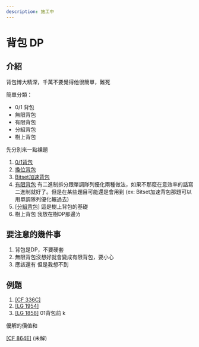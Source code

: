 ```yaml
---
description: 施工中
---
```


# 背包 DP

## 介紹

 背包博大精深，千萬不要覺得他很簡單，難死

簡單分類：

* 0/1 背包
* 無限背包
* 有限背包
* 分組背包
* 樹上背包

 先分別來一點裸題

1. [0/1背包](https://atcoder.jp/contests/dp/tasks/dp_d)
2. [換位背包](https://atcoder.jp/contests/dp/tasks/dp_e)
3. [Bitset加速背包](https://codeforces.com/contest/755/problem/F)
4. [有限背包](https://tioj.ck.tp.edu.tw/problems/1407) 有二進制拆分跟單調隊列優化兩種做法，如果不那麼在意效率的話寫二進制就好了。但是在某些題目可能還是會用到 \(ex: Bitset加速背包那題可以用單調隊列優化輾過去\)
5. [\[分組背包\]](https://www.luogu.com.cn/problem/P1064) 這是樹上背包的基礎
6. 樹上背包 我放在樹DP那邊ㄌ

## 要注意的幾件事

1. 背包是DP，不要硬套
2. 無限背包沒想好就會變成有限背包，要小心
3. 應該還有 但是我想不到

## 例題

1. [\[CF 336C\]](https://codeforces.com/problemset/problem/366/C)
2. [\[LG 1954\]](https://www.luogu.com.cn/problem/P1941)
3. [\[LG 1858\]](https://www.luogu.com.cn/problem/P1858) 01背包前 k

 優解的價值和

[\[CF 864E\]](https://codeforces.com/problemset/problem/864/E) \(未解\)

